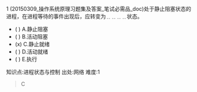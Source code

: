 1
(20150309_操作系统原理习题集及答案_笔试必需品_doc)处于静止阻塞状态的进程，在进程等待的事件出现后，应转变为﹎﹎﹎﹎状态。
- ( ) A.静止阻塞
- ( ) B.活动阻塞
- (x) C.静止就绪
- ( ) D.活动就绪
- ( ) E.执行

知识点:进程状态与控制
出处:网络
难度:1
> C
